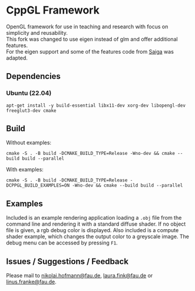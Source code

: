CppGL Framework
=======

OpenGL framework for use in teaching and research with focus on simplicity and reusability.  
This fork was changed to use eigen instead of glm and offer additional features.  
For the eigen support and some of the features code from [Saiga](https://github.com/darglein/saiga) was adapted.

## Dependencies

### Ubuntu (22.04)

    apt-get install -y build-essential libx11-dev xorg-dev libopengl-dev freeglut3-dev cmake

## Build

Without examples:

    cmake -S . -B build -DCMAKE_BUILD_TYPE=Release -Wno-dev && cmake --build build --parallel

With examples:

    cmake -S . -B build -DCMAKE_BUILD_TYPE=Release -DCPPGL_BUILD_EXAMPLES=ON -Wno-dev && cmake --build build --parallel

## Examples

Included is an example rendering application loading a ```.obj``` file from the command line and rendering it with a standard diffuse shader.
If no object file is given, a rgb debug color is displayed.
Also included is a compute shader example, which changes the output color to a greyscale image.
The debug menu can be accessed by pressing ```F1```.

## Issues / Suggestions / Feedback

Please mail to <nikolai.hofmann@fau.de>, <laura.fink@fau.de> or <linus.franke@fau.de>.
